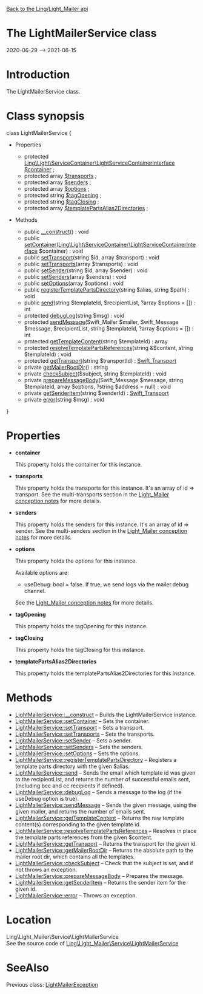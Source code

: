 [Back to the Ling/Light_Mailer api](https://github.com/lingtalfi/Light_Mailer/blob/master/doc/api/Ling/Light_Mailer.md)



The LightMailerService class
================
2020-06-29 --> 2021-06-15






Introduction
============

The LightMailerService class.



Class synopsis
==============


class <span class="pl-k">LightMailerService</span>  {

- Properties
    - protected [Ling\Light\ServiceContainer\LightServiceContainerInterface](https://github.com/lingtalfi/Light/blob/master/doc/api/Ling/Light/ServiceContainer/LightServiceContainerInterface.md) [$container](#property-container) ;
    - protected array [$transports](#property-transports) ;
    - protected array [$senders](#property-senders) ;
    - protected array [$options](#property-options) ;
    - protected string [$tagOpening](#property-tagOpening) ;
    - protected string [$tagClosing](#property-tagClosing) ;
    - protected array [$templatePartsAlias2Directories](#property-templatePartsAlias2Directories) ;

- Methods
    - public [__construct](https://github.com/lingtalfi/Light_Mailer/blob/master/doc/api/Ling/Light_Mailer/Service/LightMailerService/__construct.md)() : void
    - public [setContainer](https://github.com/lingtalfi/Light_Mailer/blob/master/doc/api/Ling/Light_Mailer/Service/LightMailerService/setContainer.md)([Ling\Light\ServiceContainer\LightServiceContainerInterface](https://github.com/lingtalfi/Light/blob/master/doc/api/Ling/Light/ServiceContainer/LightServiceContainerInterface.md) $container) : void
    - public [setTransport](https://github.com/lingtalfi/Light_Mailer/blob/master/doc/api/Ling/Light_Mailer/Service/LightMailerService/setTransport.md)(string $id, array $transport) : void
    - public [setTransports](https://github.com/lingtalfi/Light_Mailer/blob/master/doc/api/Ling/Light_Mailer/Service/LightMailerService/setTransports.md)(array $transports) : void
    - public [setSender](https://github.com/lingtalfi/Light_Mailer/blob/master/doc/api/Ling/Light_Mailer/Service/LightMailerService/setSender.md)(string $id, array $sender) : void
    - public [setSenders](https://github.com/lingtalfi/Light_Mailer/blob/master/doc/api/Ling/Light_Mailer/Service/LightMailerService/setSenders.md)(array $senders) : void
    - public [setOptions](https://github.com/lingtalfi/Light_Mailer/blob/master/doc/api/Ling/Light_Mailer/Service/LightMailerService/setOptions.md)(array $options) : void
    - public [registerTemplatePartsDirectory](https://github.com/lingtalfi/Light_Mailer/blob/master/doc/api/Ling/Light_Mailer/Service/LightMailerService/registerTemplatePartsDirectory.md)(string $alias, string $path) : void
    - public [send](https://github.com/lingtalfi/Light_Mailer/blob/master/doc/api/Ling/Light_Mailer/Service/LightMailerService/send.md)(string $templateId, $recipientList, ?array $options = []) : int
    - protected [debugLog](https://github.com/lingtalfi/Light_Mailer/blob/master/doc/api/Ling/Light_Mailer/Service/LightMailerService/debugLog.md)(string $msg) : void
    - protected [sendMessage](https://github.com/lingtalfi/Light_Mailer/blob/master/doc/api/Ling/Light_Mailer/Service/LightMailerService/sendMessage.md)(Swift_Mailer $mailer, Swift_Message $message, $recipientList, string $templateId, ?array $options = []) : int
    - protected [getTemplateContent](https://github.com/lingtalfi/Light_Mailer/blob/master/doc/api/Ling/Light_Mailer/Service/LightMailerService/getTemplateContent.md)(string $templateId) : array
    - protected [resolveTemplatePartsReferences](https://github.com/lingtalfi/Light_Mailer/blob/master/doc/api/Ling/Light_Mailer/Service/LightMailerService/resolveTemplatePartsReferences.md)(string &$content, string $templateId) : void
    - protected [getTransport](https://github.com/lingtalfi/Light_Mailer/blob/master/doc/api/Ling/Light_Mailer/Service/LightMailerService/getTransport.md)(string $transportId) : [Swift_Transport](https://github.com/swiftmailer/swiftmailer/blob/master/lib/classes/Swift/Transport.php)
    - private [getMailerRootDir](https://github.com/lingtalfi/Light_Mailer/blob/master/doc/api/Ling/Light_Mailer/Service/LightMailerService/getMailerRootDir.md)() : string
    - private [checkSubject](https://github.com/lingtalfi/Light_Mailer/blob/master/doc/api/Ling/Light_Mailer/Service/LightMailerService/checkSubject.md)($subject, string $templateId) : void
    - private [prepareMessageBody](https://github.com/lingtalfi/Light_Mailer/blob/master/doc/api/Ling/Light_Mailer/Service/LightMailerService/prepareMessageBody.md)(Swift_Message $message, string $templateId, array $options, ?string $address = null) : void
    - private [getSenderItem](https://github.com/lingtalfi/Light_Mailer/blob/master/doc/api/Ling/Light_Mailer/Service/LightMailerService/getSenderItem.md)(string $senderId) : [Swift_Transport](https://github.com/swiftmailer/swiftmailer/blob/master/lib/classes/Swift/Transport.php)
    - private [error](https://github.com/lingtalfi/Light_Mailer/blob/master/doc/api/Ling/Light_Mailer/Service/LightMailerService/error.md)(string $msg) : void

}




Properties
=============

- <span id="property-container"><b>container</b></span>

    This property holds the container for this instance.
    
    

- <span id="property-transports"><b>transports</b></span>

    This property holds the transports for this instance.
    It's an array of id => transport.
    See the multi-transports section in the [Light_Mailer conception notes](https://github.com/lingtalfi/Light_Mailer/blob/master/doc/pages/conception-notes.md) for more details.
    
    

- <span id="property-senders"><b>senders</b></span>

    This property holds the senders for this instance.
    It's an array of id => sender.
    See the multi-senders section in the [Light_Mailer conception notes](https://github.com/lingtalfi/Light_Mailer/blob/master/doc/pages/conception-notes.md) for more details.
    
    

- <span id="property-options"><b>options</b></span>

    This property holds the options for this instance.
    
    Available options are:
    
    - useDebug: bool = false.
         If true, we send logs via the mailer.debug channel.
    
    See the [Light_Mailer conception notes](https://github.com/lingtalfi/Light_Mailer/blob/master/doc/pages/conception-notes.md) for more details.
    
    

- <span id="property-tagOpening"><b>tagOpening</b></span>

    This property holds the tagOpening for this instance.
    
    

- <span id="property-tagClosing"><b>tagClosing</b></span>

    This property holds the tagClosing for this instance.
    
    

- <span id="property-templatePartsAlias2Directories"><b>templatePartsAlias2Directories</b></span>

    This property holds the templatePartsAlias2Directories for this instance.
    
    



Methods
==============

- [LightMailerService::__construct](https://github.com/lingtalfi/Light_Mailer/blob/master/doc/api/Ling/Light_Mailer/Service/LightMailerService/__construct.md) &ndash; Builds the LightMailerService instance.
- [LightMailerService::setContainer](https://github.com/lingtalfi/Light_Mailer/blob/master/doc/api/Ling/Light_Mailer/Service/LightMailerService/setContainer.md) &ndash; Sets the container.
- [LightMailerService::setTransport](https://github.com/lingtalfi/Light_Mailer/blob/master/doc/api/Ling/Light_Mailer/Service/LightMailerService/setTransport.md) &ndash; Sets a transport.
- [LightMailerService::setTransports](https://github.com/lingtalfi/Light_Mailer/blob/master/doc/api/Ling/Light_Mailer/Service/LightMailerService/setTransports.md) &ndash; Sets the transports.
- [LightMailerService::setSender](https://github.com/lingtalfi/Light_Mailer/blob/master/doc/api/Ling/Light_Mailer/Service/LightMailerService/setSender.md) &ndash; Sets a sender.
- [LightMailerService::setSenders](https://github.com/lingtalfi/Light_Mailer/blob/master/doc/api/Ling/Light_Mailer/Service/LightMailerService/setSenders.md) &ndash; Sets the senders.
- [LightMailerService::setOptions](https://github.com/lingtalfi/Light_Mailer/blob/master/doc/api/Ling/Light_Mailer/Service/LightMailerService/setOptions.md) &ndash; Sets the options.
- [LightMailerService::registerTemplatePartsDirectory](https://github.com/lingtalfi/Light_Mailer/blob/master/doc/api/Ling/Light_Mailer/Service/LightMailerService/registerTemplatePartsDirectory.md) &ndash; Registers a template parts directory with the given $alias.
- [LightMailerService::send](https://github.com/lingtalfi/Light_Mailer/blob/master/doc/api/Ling/Light_Mailer/Service/LightMailerService/send.md) &ndash; Sends the email which template id was given to the recipientList, and returns the number of successful emails sent, (including bcc and cc recipients if defined).
- [LightMailerService::debugLog](https://github.com/lingtalfi/Light_Mailer/blob/master/doc/api/Ling/Light_Mailer/Service/LightMailerService/debugLog.md) &ndash; Sends a message to the log (if the useDebug option is true).
- [LightMailerService::sendMessage](https://github.com/lingtalfi/Light_Mailer/blob/master/doc/api/Ling/Light_Mailer/Service/LightMailerService/sendMessage.md) &ndash; Sends the given message, using the given mailer, and returns the number of emails sent.
- [LightMailerService::getTemplateContent](https://github.com/lingtalfi/Light_Mailer/blob/master/doc/api/Ling/Light_Mailer/Service/LightMailerService/getTemplateContent.md) &ndash; Returns the raw template content(s) corresponding to the given template id.
- [LightMailerService::resolveTemplatePartsReferences](https://github.com/lingtalfi/Light_Mailer/blob/master/doc/api/Ling/Light_Mailer/Service/LightMailerService/resolveTemplatePartsReferences.md) &ndash; Resolves in place the template parts references from the given $content.
- [LightMailerService::getTransport](https://github.com/lingtalfi/Light_Mailer/blob/master/doc/api/Ling/Light_Mailer/Service/LightMailerService/getTransport.md) &ndash; Returns the transport for the given id.
- [LightMailerService::getMailerRootDir](https://github.com/lingtalfi/Light_Mailer/blob/master/doc/api/Ling/Light_Mailer/Service/LightMailerService/getMailerRootDir.md) &ndash; Returns the absolute path to the mailer root dir, which contains all the templates.
- [LightMailerService::checkSubject](https://github.com/lingtalfi/Light_Mailer/blob/master/doc/api/Ling/Light_Mailer/Service/LightMailerService/checkSubject.md) &ndash; Check that the subject is set, and if not throws an exception.
- [LightMailerService::prepareMessageBody](https://github.com/lingtalfi/Light_Mailer/blob/master/doc/api/Ling/Light_Mailer/Service/LightMailerService/prepareMessageBody.md) &ndash; Prepares the message.
- [LightMailerService::getSenderItem](https://github.com/lingtalfi/Light_Mailer/blob/master/doc/api/Ling/Light_Mailer/Service/LightMailerService/getSenderItem.md) &ndash; Returns the sender item for the given id.
- [LightMailerService::error](https://github.com/lingtalfi/Light_Mailer/blob/master/doc/api/Ling/Light_Mailer/Service/LightMailerService/error.md) &ndash; Throws an exception.





Location
=============
Ling\Light_Mailer\Service\LightMailerService<br>
See the source code of [Ling\Light_Mailer\Service\LightMailerService](https://github.com/lingtalfi/Light_Mailer/blob/master/Service/LightMailerService.php)



SeeAlso
==============
Previous class: [LightMailerException](https://github.com/lingtalfi/Light_Mailer/blob/master/doc/api/Ling/Light_Mailer/Exception/LightMailerException.md)<br>
